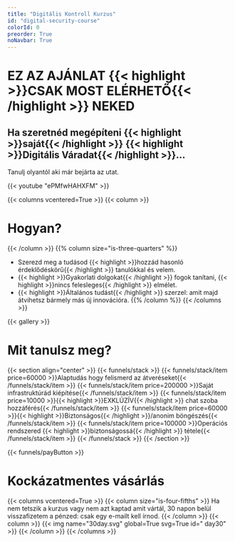 ```yaml
---
title: "Digitális Kontroll Kurzus"
id: "digital-security-course"
colorId: 0
preorder: True
noNavbar: True
---
```

# EZ AZ AJÁNLAT {{< highlight >}}CSAK MOST ELÉRHETŐ{{< /highlight >}} NEKED
## Ha szeretnéd megépíteni {{< highlight >}}saját{{< /highlight >}} {{< highlight >}}Digitális Váradat{{< /highlight >}}...
Tanulj olyantól aki már bejárta az utat.

{{< youtube "ePMfwHAHXFM" >}}

{{< columns vcentered=True >}}
    {{< column >}}
        <h1>Hogyan?</h1>
    {{< /column >}}
    {{% column size="is-three-quarters" %}}
- Szerezd meg a tudásod {{< highlight >}}hozzád hasonló érdeklődéskörű{{< /highlight >}} tanulókkal és velem.
- {{< highlight >}}Gyakorlati dolgokat{{< /highlight >}} fogok tanítani, {{< highlight >}}nincs felesleges{{< /highlight >}} elmélet.
- {{< highlight >}}Általános tudást{{< /highlight >}} szerzel: amit majd átvihetsz bármely más új innovációra.
    {{% /column %}}
{{< /columns >}}

{{< gallery >}}

# Mit tanulsz meg?
{{< section align="center" >}}
    {{< funnels/stack >}}
        {{< funnels/stack/item price=60000 >}}Alaptudás hogy felismerd az átveréseket{{< /funnels/stack/item >}}
        {{< funnels/stack/item price=200000 >}}Saját infrastruktúrád kiépítése{{< /funnels/stack/item >}}
        {{< funnels/stack/item price=10000 >}}{{< highlight >}}EXKLÚZÍV{{< /highlight >}} chat szoba hozzáférés{{< /funnels/stack/item >}}
        {{< funnels/stack/item price=60000 >}}{{< highlight >}}Biztonságos{{< /highlight >}}/anonim böngészés{{< /funnels/stack/item >}}
        {{< funnels/stack/item price=100000 >}}Operációs rendszered {{< highlight >}}biztonságossá{{< /highlight >}} tétele{{< /funnels/stack/item >}}
    {{< /funnels/stack >}}
{{< /section >}}

{{< funnels/payButton >}}

# Kockázatmentes vásárlás
{{< columns vcentered=True >}}
    {{< column size="is-four-fifths" >}}
Ha nem tetszik a kurzus vagy nem azt kaptad amit vártál, 30 napon belül visszafizetem a pénzed: csak egy e-mailt kell írnod.
    {{< /column >}}
    {{< column >}}
        {{< img name="30day.svg" global=True svg=True id=" day30" >}}
    {{< /column >}}
{{< /columns >}}
